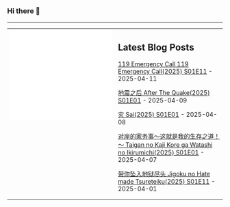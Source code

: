 ### Hi there 👋

<!--
**etng/etng** is a ✨ _special_ ✨ repository because its `README.md` (this file) appears on your GitHub profile.

Here are some ideas to get you started:

- 🔭 I’m currently working on ...
- 🌱 I’m currently learning ...
- 👯 I’m looking to collaborate on ...
- 🤔 I’m looking for help with ...
- 💬 Ask me about ...
- 📫 How to reach me: ...
- 😄 Pronouns: ...
- ⚡ Fun fact: ...
-->


---

<table>
<tr>
<td valign="top" width="50%">
<img src="metrics.svg" alt="Metric" />
</td>
<td valign="top" width="50%">

## Latest Blog Posts
<!-- blog start -->
[119 Emergency Call 119 Emergency Call(2025) S01E11](http://www.fanxinzhui.com/rr/2603#S01E11) - 2025-04-11

[地震之后 After The Quake(2025) S01E01](http://www.fanxinzhui.com/rr/2617#S01E01) - 2025-04-09

[灾 Sai(2025) S01E01](http://www.fanxinzhui.com/rr/2616#S01E01) - 2025-04-08

[对岸的家务事～这就是我的生存之道！～ Taigan no Kaji Kore ga Watashi no Ikirumichi(2025) S01E01](http://www.fanxinzhui.com/rr/2615#S01E01) - 2025-04-07

[带你坠入地狱尽头 Jigoku no Hate made Tsureteiku(2025) S01E11](http://www.fanxinzhui.com/rr/2608#S01E11) - 2025-04-01
<!-- blog end -->

</td></tr></table>

